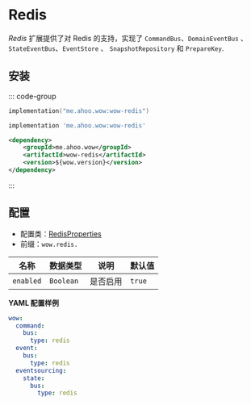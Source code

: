 # Redis

_Redis_ 扩展提供了对 Redis 的支持，实现了 `CommandBus`、`DomainEventBus` 、 `StateEventBus`、`EventStore` 、 `SnapshotRepository` 和 `PrepareKey`.

## 安装

::: code-group
```kotlin [Gradle(Kotlin)]
implementation("me.ahoo.wow:wow-redis")
```
```groovy [Gradle(Groovy)]
implementation 'me.ahoo.wow:wow-redis'
```
```xml [Maven]
<dependency>
    <groupId>me.ahoo.wow</groupId>
    <artifactId>wow-redis</artifactId>
    <version>${wow.version}</version>
</dependency>
```
:::

## 配置

- 配置类：[RedisProperties](https://github.com/Ahoo-Wang/Wow/blob/main/wow-spring-boot-starter/src/main/kotlin/me/ahoo/wow/spring/boot/starter/redis/RedisProperties.kt)
- 前缀：`wow.redis.`

| 名称                  | 数据类型                  | 说明          | 默认值    |
|---------------------|-----------------------|-------------|--------|
| `enabled`           | `Boolean`             | 是否启用        | `true` |

**YAML 配置样例**

```yaml
wow:
  command:
    bus:
      type: redis
  event:
    bus:
      type: redis
  eventsourcing:
    state:
      bus:
        type: redis
```